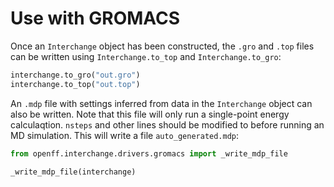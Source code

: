 # Use with GROMACS

Once an `Interchange` object has been constructed, the `.gro` and `.top` files can be written using
`Interchange.to_top` and `Interchange.to_gro`:

```python
interchange.to_gro("out.gro")
interchange.to_top("out.top")
```

An `.mdp` file with settings inferred from data in the `Interchange` object can also be written.
Note that this file will only run a single-point energy calculaqtion. `nsteps` and other lines
should be modified to before running an MD simulation. This will write a file `auto_generated.mdp`:

```python
from openff.interchange.drivers.gromacs import _write_mdp_file

_write_mdp_file(interchange)
```
